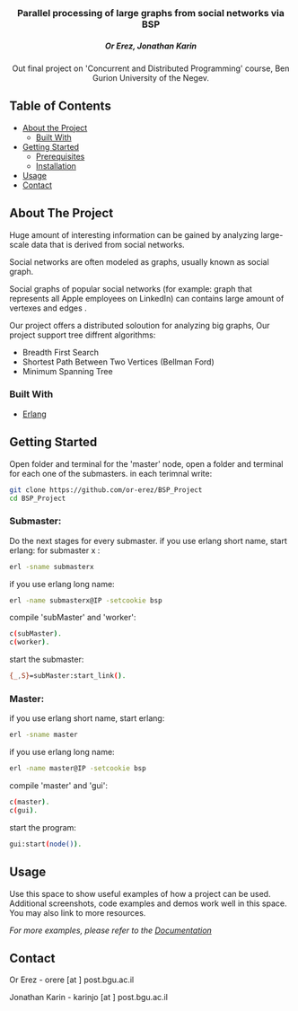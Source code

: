 
<br />
<p align="center">

  <h3 align="center">Parallel processing of large graphs from social networks via BSP</h3>
  <h5 align="center">Or Erez, Jonathan Karin</h5>

  <p align="center">
    Out final project on 'Concurrent and Distributed Programming' course, Ben Gurion University of the Negev.
    <br />
  </p>
</p>



<!-- TABLE OF CONTENTS -->
## Table of Contents

* [About the Project](#about-the-project)
  * [Built With](#built-with)
* [Getting Started](#getting-started)
  * [Prerequisites](#prerequisites)
  * [Installation](#installation)
* [Usage](#usage)
* [Contact](#contact)



<!-- ABOUT THE PROJECT -->
## About The Project
Huge amount of interesting information can be gained by analyzing large-scale data that is derived from social networks.

Social networks are often modeled as graphs, usually known as social graph.

Social graphs of popular social networks (for example: graph that represents all Apple employees on LinkedIn) can contains large amount of vertexes and edges .

Our project offers a distributed soloution for analyzing big graphs, Our project support tree diffrent algorithms:

* Breadth First Search
* Shortest Path Between Two Vertices (Bellman Ford)
* Minimum Spanning Tree

### Built With
* [Erlang](https://www.erlang.org/)


<!-- GETTING STARTED -->
## Getting Started

Open folder and terminal for the 'master' node, open a folder and terminal for each one of the submasters.
in each terimnal write:
```sh
git clone https://github.com/or-erez/BSP_Project
cd BSP_Project
```

<h3>Submaster: </h3>
Do the next stages for every submaster.
if you use erlang short name, start erlang:
for submaster x :

```sh
erl -sname submasterx
```
if you use erlang long name:
```sh
erl -name submasterx@IP -setcookie bsp
```
compile 'subMaster' and 'worker':
```sh
c(subMaster).
c(worker).
```
start the submaster:
```sh
{_,S}=subMaster:start_link().
```
<h3>Master: </h3>

if you use erlang short name, start erlang:
```sh
erl -sname master
```

if you use erlang long name:
```sh
erl -name master@IP -setcookie bsp
```
compile 'master' and 'gui':
```sh
c(master).
c(gui).
```
start the program:
```sh
gui:start(node()).
```


<!-- USAGE EXAMPLES -->
## Usage

Use this space to show useful examples of how a project can be used. Additional screenshots, code examples and demos work well in this space. You may also link to more resources.

_For more examples, please refer to the [Documentation](https://example.com)_




<!-- CONTACT -->
## Contact

Or Erez - orere [at ] post.bgu.ac.il

Jonathan Karin - karinjo [at ] post.bgu.ac.il

